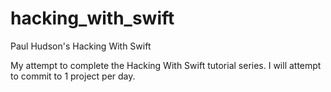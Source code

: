 # hacking_with_swift
Paul Hudson's Hacking With Swift

My attempt to complete the Hacking With Swift tutorial series.  I will attempt to commit to 1 project per day.  
